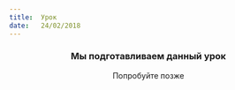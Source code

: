 ```yaml
---
title:  Урок
date:   24/02/2018
---
```


### <center>Мы подготавливаем данный урок</center>
<center>Попробуйте позже</center>